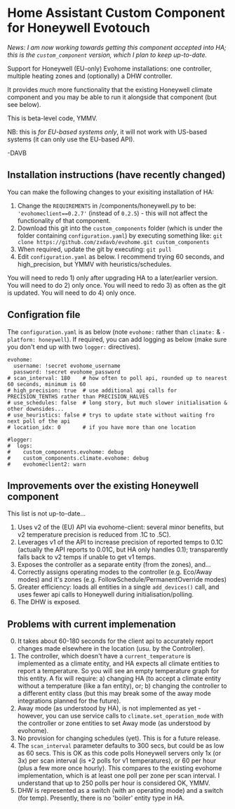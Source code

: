 # Home Assistant Custom Component for Honeywell Evotouch

_News: I am now working towards getting this component accepted into HA; this is the `custom_component` version, which I plan to keep up-to-date._

Support for Honeywell (EU-only) Evohome installations: one controller, multiple heating zones and (optionally) a DHW controller.

It provides _much_ more functionality that the existing Honeywell climate component and you may be able to run it alongside that component (but see below).

This is beta-level code, YMMV.

NB: this is _for EU-based systems only_, it will not work with US-based systems (it can only use the EU-based API).

-DAVB

## Installation instructions (have recently changed)

You can make the following changes to your exisiting installation of HA:
 1. Change the `REQUIREMENTS` in /components/honeywell.py to be: `'evohomeclient==0.2.7'` (instead of `0.2.5`) - this will not affect the functionality of that component. 
 2. Download this git into the `custom_components` folder (which is under the folder containing `configuration.yaml`) by executing something like: `git clone https://github.com/zxdavb/evohome.git custom_components`
 3. When required, update the git by executing: `git pull`
 4. Edit `configuration.yaml` as below.  I recommend trying 60 seconds, and high_precision, but YMMV with heuristics/schedules.
 
You will need to redo 1) only after upgrading HA to a later/earlier version.  You will need to do 2) only once.  You will need to redo 3) as often as the git is updated. You will need to do 4) only once.

## Configration file

The `configuration.yaml` is as below (note `evohome:` rather than `climate:` & `- platform: honeywell`).  If required, you can add logging as below (make sure you don't end up with two `logger:` directives).
```
evohome:
  username: !secret evohome_username
  password: !secret evohome_password
# scan_interval: 180    # how often to poll api, rounded up to nearest 60 seconds, minimum is 60
# high_precision: true  # use additional api calls for PRECISION_TENTHS rather than PRECISION_HALVES
# use_schedules: false  # long story, but much slower initialisation & other downsides...
# use_heuristics: false # trys to update state without waiting fro next poll of the api
# location_idx: 0       # if you have more than one location

#logger:
#  logs:
#    custom_components.evohome: debug
#    custom_components.climate.evohome: debug
#    evohomeclient2: warn
```

## Improvements over the existing Honeywell component

This list is not up-to-date...

1. Uses v2 of the (EU) API via evohome-client: several minor benefits, but v2 temperature precision is reduced from .1C to .5C).
2. Leverages v1 of the API to increase precision of reported temps to 0.1C (actually the API reports to 0.01C, but HA only handles 0.1); transparently falls back to v2 temps if unable to get v1 temps. 
3. Exposes the controller as a separate entity (from the zones), and...
4. Correctly assigns operating modes to the controller (e.g. Eco/Away modes) and it's zones (e.g. FollowSchedule/PermanentOverride modes)
5. Greater efficiency: loads all entities in a single `add_devices()` call, and uses fewer api calls to Honeywell during initialisation/polling.
6. The DHW is exposed.


## Problems with current implemenation

0. It takes about 60-180 seconds for the client api to accurately report changes made elsewhere in the location (usu. by the Controller). 
1. The controller, which doesn't have a `current_temperature` is implemented as a climate entity, and HA expects all climate entities to report a temperature.  So you will see an empty temperature graph for this entity.  A fix will require: a) changing HA (to accept a climate entity without a temperature (like a fan entity), or; b) changing the controller to a different entity class (but this may break some of the away mode integrations planned for the future).
2. Away mode (as understood by HA), is not implemented as yet - however, you can use service calls to `climate.set_operation_mode` with the controller or zone entities to set Away mode (as understood by evohome).
6. No provision for changing schedules (yet).  This is for a future release.
7. The `scan_interval` parameter defaults to 300 secs, but could be as low as 60 secs.  This is OK as this code polls Honeywell servers only 1x (or 3x) per scan interval (is +2 polls for v1 temperatures), or 60 per hour (plus a few more once hourly).  This compares to the existing evohome implementation, which is at least one poll per zone per scan interval.  I understand that up to 250 polls per hour is considered OK, YMMV.
8. DHW is represented as a switch (with an operating mode) and a switch (for temp).  Presently, there is no 'boiler' entity type in HA.
